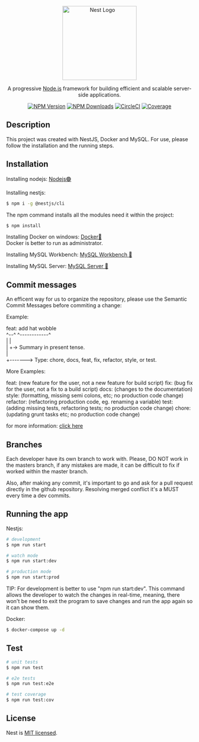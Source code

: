 <p align="center">
  <a href="http://nestjs.com/" target="blank"><img src="https://nestjs.com/img/logo-small.svg" width="200" alt="Nest Logo" /></a>
</p>

[circleci-image]: https://img.shields.io/circleci/build/github/nestjs/nest/master?token=abc123def456
[circleci-url]: https://circleci.com/gh/nestjs/nest

  <p align="center">A progressive <a href="http://nodejs.org" target="_blank">Node.js</a> framework for building efficient and scalable server-side applications.</p>
    <p align="center">
<a href="https://www.npmjs.com/~nestjscore" target="_blank"><img src="https://img.shields.io/npm/v/@nestjs/core.svg" alt="NPM Version" /></a>
<a href="https://www.npmjs.com/~nestjscore" target="_blank"><img src="https://img.shields.io/npm/dm/@nestjs/common.svg" alt="NPM Downloads" /></a>
<a href="https://circleci.com/gh/nestjs/nest" target="_blank"><img src="https://img.shields.io/circleci/build/github/nestjs/nest/master" alt="CircleCI" /></a>
<a href="https://coveralls.io/github/nestjs/nest?branch=master" target="_blank"><img src="https://coveralls.io/repos/github/nestjs/nest/badge.svg?branch=master#9" alt="Coverage" /></a>

## Description

This project was created with NestJS, Docker and MySQL. For use, please follow the installation and the running steps.

## Installation

Installing nodejs:
<a href="https://nodejs.org/en/download" target="_blank">Nodejs🟢</a>

Installing nestjs:

```bash
$ npm i -g @nestjs/cli
```

The npm command installs all the modules need it within the project:

```bash
$ npm install
```

Installing Docker on windows:
<a href="https://docs.docker.com/desktop/install/windows-install/" target="_blank">Docker🐋</a><br>
Docker is better to run as administrator.

Installing MySQL Workbench:
<a href="https://www.mysql.com/downloads/" target="_blank">MySQL Workbench 🐬</a>

Installing MySQL Server:
<a href="https://dev.mysql.com/downloads/mysql/" target="_blank">MySQL Server 🐬</a>

## Commit messages

An efficent way for us to organize the repository, please use the Semantic Commit Messages before commiting a change:

Example:

feat: add hat wobble<br>
^--^ ^------------^<br>
| |<br>
| +-> Summary in present tense.<br>
|<br>
+-------> Type: chore, docs, feat, fix, refactor, style, or test.<br>

More Examples:

feat: (new feature for the user, not a new feature for build script)
fix: (bug fix for the user, not a fix to a build script)
docs: (changes to the documentation)
style: (formatting, missing semi colons, etc; no production code change)
refactor: (refactoring production code, eg. renaming a variable)
test: (adding missing tests, refactoring tests; no production code change)
chore: (updating grunt tasks etc; no production code change)

for more information: <a href="https://gist.github.com/joshbuchea/6f47e86d2510bce28f8e7f42ae84c716" target="_blank">click here</a>

## Branches

Each developer have its own branch to work with. Please, DO NOT work in the masters branch, if any mistakes are made, it can be difficult to fix if worked within the master branch.

Also, after making any commit, it's important to go and ask for a pull request directly in the github repository. Resolving merged conflict it's a MUST every time a dev commits.

## Running the app

Nestjs:

```bash
# development
$ npm run start

# watch mode
$ npm run start:dev

# production mode
$ npm run start:prod
```

TIP: For development is better to use "npm run start:dev". This command allows the developer to watch the changes in real-time, meaning, there won't be need to exit the program to
save changes and run the app again so it can show them.

Docker:

```bash
$ docker-compose up -d
```

## Test

```bash
# unit tests
$ npm run test

# e2e tests
$ npm run test:e2e

# test coverage
$ npm run test:cov
```

## License

Nest is [MIT licensed](LICENSE).
